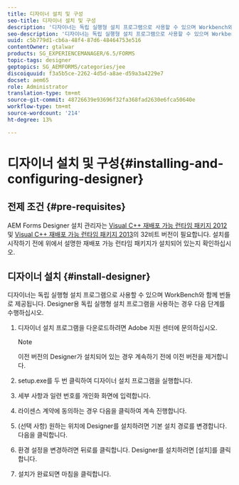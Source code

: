```yaml
---
title: 디자이너 설치 및 구성
seo-title: 디자이너 설치 및 구성
description: '디자이너는 독립 실행형 설치 프로그램으로 사용할 수 있으며 Workbench와 함께 번들로 제공됩니다. 독립 실행형 디자이너 설치 방법을 알아봅니다.  '
seo-description: '디자이너는 독립 실행형 설치 프로그램으로 사용할 수 있으며 Workbench와 함께 번들로 제공됩니다. 독립 실행형 디자이너 설치 방법을 알아봅니다.  '
uuid: c5b779d1-cb6a-48f4-87d6-48464753e516
contentOwner: gtalwar
products: SG_EXPERIENCEMANAGER/6.5/FORMS
topic-tags: designer
geptopics: SG_AEMFORMS/categories/jee
discoiquuid: f3a5b5ce-2262-4d5d-a8ae-d59a3a4229e7
docset: aem65
role: Administrator
translation-type: tm+mt
source-git-commit: 48726639e93696f32fa368fad2630e6fca50640e
workflow-type: tm+mt
source-wordcount: '214'
ht-degree: 13%

---
```



# 디자이너 설치 및 구성{#installing-and-configuring-designer}

## 전제 조건 {#pre-requisites}

AEM Forms Designer 설치 관리자는 [Visual C++ 재배포 가능 런타임 패키지 2012](https://support.microsoft.com/en-in/help/2977003/the-latest-supported-visual-c-downloads) 및 [Visual C++ 재배포 가능 런타임 패키지 2013](https://support.microsoft.com/en-in/help/3179560/update-for-visual-c-2013-and-visual-c-redistributable-package)의 32비트 버전이 필요합니다. 설치를 시작하기 전에 위에서 설명한 재배포 가능 런타임 패키지가 설치되어 있는지 확인하십시오.

## 디자이너 설치 {#install-designer}

디자이너는 독립 실행형 설치 프로그램으로 사용할 수 있으며 WorkBench와 함께 번들로 제공됩니다. Designer용 독립 실행형 설치 프로그램을 사용하는 경우 다음 단계를 수행하십시오.

1. 디자이너 설치 프로그램을 다운로드하려면 Adobe 지원 센터에 문의하십시오.

   >[!NOTE]
   >
   >이전 버전의 Designer가 설치되어 있는 경우 계속하기 전에 이전 버전을 제거합니다.

1. setup.exe를 두 번 클릭하여 디자이너 설치 프로그램을 실행합니다.
1. 세부 사항과 일련 번호를 개인화 화면에 입력합니다.
1. 라이센스 계약에 동의하는 경우 다음을 클릭하여 계속 진행합니다.
1. (선택 사항) 원하는 위치에 Designer를 설치하려면 기본 설치 경로를 변경합니다. 다음을 클릭합니다.
1. 환경 설정을 변경하려면 뒤로를 클릭합니다. Designer를 설치하려면 [설치]를 클릭합니다.
1. 설치가 완료되면 마침을 클릭합니다.

